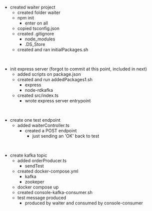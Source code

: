 
- created waiter project
    - created folder waiter
    - npm init
        - enter on all
    - copied tsconfig.json
    - created .gitignore
        - node_modules
        - .DS_Store
    - created and ran initialPackages.sh
<br>

- init express server (forgot to commit at this point, included in next)
    - added scripts on package.json
    - created and run addedPackages1.sh
        - express
        - node-rdkafka
    - created src/index.ts
        - wrote express server entrypoint
<br>

- create one test endpoint
    - added waiterController.ts
        - created a POST endpoint
            - just sending an 'OK' back to test
<br>

- create kafka topic
    - added orderProducer.ts
        - sendTest
    - created docker-compose.yml
        - kafka
        - zookeper
    - docker compose up
    - created console-kafka-consumer.sh
    - test message produced 
        - produced by waiter and consumed by console-consumer
<br>